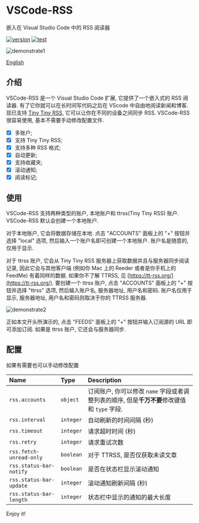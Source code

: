 # VSCode-RSS

嵌入在 Visual Studio Code 中的 RSS 阅读器

[![version](https://vsmarketplacebadge.apphb.com/version/luyuhuang.rss.svg)](https://marketplace.visualstudio.com/items?itemName=luyuhuang.rss)
[![test](https://github.com/luyuhuang/vscode-rss/workflows/test/badge.svg)](https://github.com/luyuhuang/vscode-rss/actions/)

![demonstrate1](https://s1.ax1x.com/2020/06/18/Nmyedf.gif)

[English](README.md)

## 介绍

VSCode-RSS 是一个 Visual Studio Code 扩展, 它提供了一个嵌入式的 RSS 阅读器. 有了它你就可以在长时间写代码之后在 VScode 中自由地阅读新闻和博客. 现已支持 [Tiny Tiny RSS](https://tt-rss.org/), 它可以让你在不同的设备之间同步 RSS. VSCode-RSS 很容易使用, 基本不需要手动修改配置文件.

- [x] 多账户;
- [x] 支持 Tiny Tiny RSS;
- [x] 支持多种 RSS 格式;
- [x] 自动更新;
- [x] 支持收藏夹;
- [x] 滚动通知;
- [x] 阅读标记;

## 使用

VSCode-RSS 支持两种类型的账户, 本地账户和 ttrss(Tiny Tiny RSS) 账户. VSCode-RSS 默认会创建一个本地账户.

对于本地账户, 它会将数据存储在本地. 点击 "ACCOUNTS" 面板上的 "+" 按钮并选择 "local" 选项, 然后输入一个账户名即可创建一个本地账户. 账户名是随意的, 仅用于显示.

对于 ttrss 账户, 它会从 Tiny Tiny RSS 服务器上获取数据并且与服务器同步阅读记录, 因此它会与其他客户端 (例如你 Mac 上的 Reeder 或者是你手机上的 FeedMe) 有着同样的数据. 如果你不了解 TTRSS, 见 [https://tt-rss.org/](https://tt-rss.org/). 要创建一个 ttrss 账户, 点击 "ACCOUNTS" 面板上的 "+" 按钮并选择 "ttrss" 选项, 然后输入账户名, 服务器地址, 用户名和密码. 账户名仅用于显示, 服务器地址, 用户名和密码则取决于你的 TTRSS 服务器.

![demonstrate2](https://s1.ax1x.com/2020/05/20/YoIWvR.gif)

正如本文开头所演示的, 点击 "FEEDS" 面板上的 "+" 按钮并输入订阅源的 URL 即可添加订阅. 如果是 ttrss 账户, 它还会与服务器同步.

## 配置

如果有需要也可以手动修改配置

| Name | Type | Description |
|:-----|:-----|:------------|
| `rss.accounts` | `object` | 订阅账户, 你可以修改 `name` 字段或者调整列表的顺序, 但是**千万不要**修改键值和 `type` 字段. |
| `rss.interval` | `integer` | 自动刷新的时间间隔 (秒) |
| `rss.timeout` | `integer` | 请求超时时间 (秒) |
| `rss.retry` | `integer` | 请求重试次数 |
| `rss.fetch-unread-only` | `boolean` | 对于 TTRSS, 是否仅获取未读文章 |
| `rss.status-bar-notify` | `boolean` | 是否在状态栏显示滚动通知 |
| `rss.status-bar-update` | `integer` | 滚动通知刷新间隔 (秒) |
| `rss.status-bar-length` | `integer` | 状态栏中显示的通知的最大长度 |

Enjoy it!
